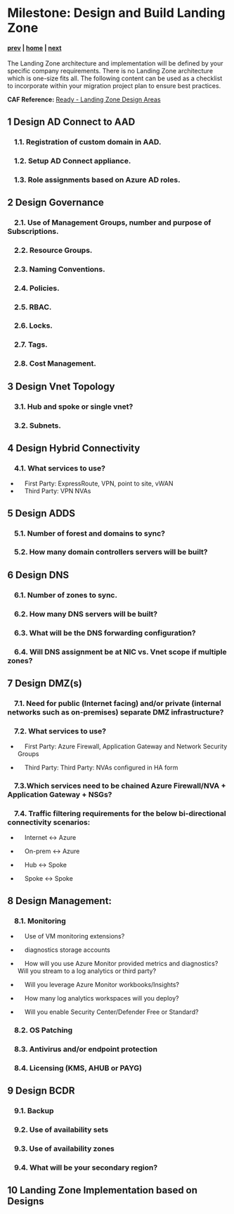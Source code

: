 # Milestone: Design and Build Landing Zone

#### [prev](./assess.md) | [home](./welcome.md)  | [next](./replication.md)

The Landing Zone architecture and implementation will be defined by your specific company requirements. There is no Landing Zone architecture which is one-size fits all. The following content can be used as a checklist to incorporate within your migration project plan to ensure best practices.

**CAF Reference:** [Ready - Landing Zone Design Areas](https://docs.microsoft.com/en-us/azure/cloud-adoption-framework/ready/landing-zone/design-areas)

## **1 Design AD Connect to AAD** 

### &nbsp;&nbsp;&nbsp;&nbsp;1.1\. Registration of custom domain in AAD.

### &nbsp;&nbsp;&nbsp;&nbsp;1.2\. Setup AD Connect appliance.

### &nbsp;&nbsp;&nbsp;&nbsp;1.3\. Role assignments based on  Azure AD roles.

## **2 Design Governance** 

### &nbsp;&nbsp;&nbsp;&nbsp;2.1\. Use of Management Groups, number and purpose of Subscriptions.

### &nbsp;&nbsp;&nbsp;&nbsp;2.2\. Resource Groups.

### &nbsp;&nbsp;&nbsp;&nbsp;2.3\. Naming Conventions.

### &nbsp;&nbsp;&nbsp;&nbsp;2.4\. Policies.

### &nbsp;&nbsp;&nbsp;&nbsp;2.5\. RBAC.

### &nbsp;&nbsp;&nbsp;&nbsp;2.6\. Locks.

### &nbsp;&nbsp;&nbsp;&nbsp;2.7\. Tags.

### &nbsp;&nbsp;&nbsp;&nbsp;2.8\. Cost Management.

## **3 Design Vnet Topology** 

### &nbsp;&nbsp;&nbsp;&nbsp;3.1\. Hub and spoke or single vnet?

### &nbsp;&nbsp;&nbsp;&nbsp;3.2\. Subnets.

## **4 Design Hybrid Connectivity** 

### &nbsp;&nbsp;&nbsp;&nbsp;4.1\. What services to use?

- &nbsp;&nbsp;&nbsp;&nbsp;First Party: ExpressRoute, VPN, point to site, vWAN
- &nbsp;&nbsp;&nbsp;&nbsp;Third Party: VPN NVAs
 
## **5 Design ADDS** 

### &nbsp;&nbsp;&nbsp;&nbsp;5.1\. Number of forest and domains to sync?

### &nbsp;&nbsp;&nbsp;&nbsp;5.2\. How many domain controllers servers will be built?

## **6 Design DNS** 

### &nbsp;&nbsp;&nbsp;&nbsp;6.1\. Number of zones to sync.

### &nbsp;&nbsp;&nbsp;&nbsp;6.2\. How many DNS servers will be built?

### &nbsp;&nbsp;&nbsp;&nbsp;6.3\. What will be the DNS forwarding configuration?

### &nbsp;&nbsp;&nbsp;&nbsp;6.4\. Will DNS assignment be at NIC vs. Vnet scope if multiple zones?

## **7 Design DMZ(s)** 

### &nbsp;&nbsp;&nbsp;&nbsp;7.1\. Need for public (Internet facing) and/or private (internal networks such as on-premises) separate DMZ infrastructure?

### &nbsp;&nbsp;&nbsp;&nbsp;7.2\. What services to use?

- &nbsp;&nbsp;&nbsp;&nbsp;First Party: Azure Firewall, Application Gateway and Network Security Groups

- &nbsp;&nbsp;&nbsp;&nbsp;Third Party: Third Party: NVAs configured in HA form

### &nbsp;&nbsp;&nbsp;&nbsp;7.3\.Which services need to be chained Azure Firewall/NVA + Application Gateway + NSGs?

### &nbsp;&nbsp;&nbsp;&nbsp;7.4\. Traffic filtering requirements for the below bi-directional connectivity scenarios:

- &nbsp;&nbsp;&nbsp;&nbsp;Internet <-> Azure

- &nbsp;&nbsp;&nbsp;&nbsp;On-prem <-> Azure

- &nbsp;&nbsp;&nbsp;&nbsp;Hub <-> Spoke

- &nbsp;&nbsp;&nbsp;&nbsp;Spoke <-> Spoke

## **8 Design Management:** 

### &nbsp;&nbsp;&nbsp;&nbsp;8.1\. Monitoring
- &nbsp;&nbsp;&nbsp;&nbsp;Use of VM monitoring extensions?

- &nbsp;&nbsp;&nbsp;&nbsp;diagnostics storage accounts

- &nbsp;&nbsp;&nbsp;&nbsp;How will you use Azure Monitor provided metrics and diagnostics? Will you stream to a log analytics or third party?

- &nbsp;&nbsp;&nbsp;&nbsp;Will you leverage Azure Monitor workbooks/Insights?

- &nbsp;&nbsp;&nbsp;&nbsp;How many log analytics workspaces will you deploy?
 
- &nbsp;&nbsp;&nbsp;&nbsp;Will you enable Security Center/Defender Free or Standard?

### &nbsp;&nbsp;&nbsp;&nbsp;8.2\. OS Patching 

### &nbsp;&nbsp;&nbsp;&nbsp;8.3\. Antivirus and/or endpoint protection

### &nbsp;&nbsp;&nbsp;&nbsp;8.4\. Licensing (KMS, AHUB or PAYG)

## **9 Design BCDR** 

### &nbsp;&nbsp;&nbsp;&nbsp;9.1\. Backup

### &nbsp;&nbsp;&nbsp;&nbsp;9.2\. Use of availability sets

### &nbsp;&nbsp;&nbsp;&nbsp;9.3\. Use of availability zones

### &nbsp;&nbsp;&nbsp;&nbsp;9.4\. What will be your secondary region?

## **10 Landing Zone Implementation based on Designs** 
